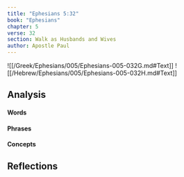 ```yaml
---
title: "Ephesians 5:32"
book: "Ephesians"
chapter: 5
verse: 32
section: Walk as Husbands and Wives
author: Apostle Paul
---
```

![[/Greek/Ephesians/005/Ephesians-005-032G.md#Text]]
![[/Hebrew/Ephesians/005/Ephesians-005-032H.md#Text]]

## Analysis

#### Words

#### Phrases

#### Concepts

## Reflections
